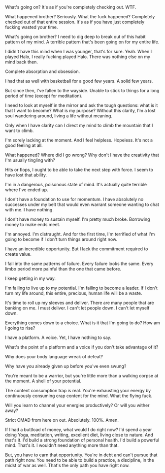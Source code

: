 What's going on? It's as if you're completely checking out. WTF.

What happened brother? Seriously. What the fuck happened? Completely checked out of that entire session. It's as if you have just completely fucking wasted your time.

What's going on brother? I need to dig deep to break out of this habit pattern of my mind. A terrible pattern that's been going on for my entire life.

I didn't have this mind when I was younger, that's for sure. Yeah. When I played Halo, I really fucking played Halo. There was nothing else on my mind back then.

Complete absorption and obsession.

I had that as well with basketball for a good few years.  A solid few years.

But since then, I've fallen to the wayside. Unable to stick to things for a long period of time (except for meditation).

I need to look at myself in the mirror and ask the tough questions: what is it that I want to become? What is my purpose? Without this clarity, I'm a lost soul wandering around, living a life without meaning.

Only when I have clarity can I direct my mind to climb the mountain that I want to climb.

I'm sorely lacking at the moment. And I feel helpless. Hopeless. It's not a good feeling at all.

What happened? Where did I go wrong? Why don't I have the creativity that I'm usually tingling with?

Hits or flops, I ought to be able to take the next step with force. I seem to have lost that ability.

I'm in a dangerous, poisonous state of mind. It's actually quite terrible where I've ended up.

I don't have a foundation to use for momentum. I have absolutely no successes under my belt that would even warrant someone wanting to chat with me. I have nothing.

I don't have money to sustain myself. I'm pretty much broke. Borrowing money to make ends meet.

I'm annoyed. I'm distraught. And for the first time, I'm terrified of what I'm going to become if I don't turn things around right now.

I have an incredible opportunity. But I lack the commitment required to create value.

I fall into the same patterns of failure. Every failure looks the same. Every limbo period more painful than the one that came before.

I keep getting in my way.

I'm failing to live up to my potential. I'm failing to become a leader. If I don't turn my life around, this entire, precious, human life will be a waste.

It's time to roll up my sleeves and deliver. There are many people that are banking on me. I must deliver. I can't let people down. I can't let myself down.

Everything comes down to a choice. What is it that I'm going to do? How am I going to rise?

I have a platform. A voice. Yet, I have nothing to say.

What's the point of a platform and a voice if you don't take advantage of it?

Why does your body language wreak of defeat?

Why have you already given up before you've even swung?

You're meant to be a warrior, but you're little more than a walking corpse at the moment. A shell of your potential.

The content consumption trap is real. You're exhausting your energy by continuously consuming crap content for the mind. What the flying fuck.

Will you learn to channel your energies productively? Or will you wither away?

Strict OMAD from here on out. Absolutely. 100%. Amen.

If I had a buttload of money, what would I do right now? I'd spend a year doing Yoga, meditation, writing, excellent diet, living close to nature. And that's it. I'd build a strong foundation of personal health. I'd build a powerful mind. That's it. I wouldn't need anything more than that.

But, you have to earn that opportunity. You're in debt and can't pursue that path right now. You need to be able to build a practice, a discipline, in the midst of war as well. That's the only path you have right now.


